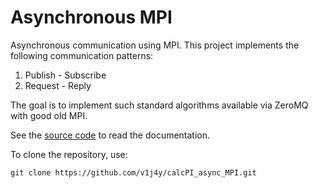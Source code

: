 # Asynchronous MPI 

Asynchronous communication using MPI. This project implements the following communication patterns:

1. Publish - Subscribe
2. Request - Reply

The goal is to implement such standard algorithms available via ZeroMQ with good old MPI.

See the [source code](https://github.com/v1j4y/calcPI_async_MPI/blob/master/org/main.org)
to read the documentation.


To clone the repository, use:
```
git clone https://github.com/v1j4y/calcPI_async_MPI.git
